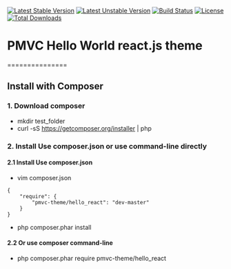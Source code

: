 [![Latest Stable Version](https://poser.pugx.org/pmvc-theme/hello_react/v/stable)](https://packagist.org/packages/pmvc-theme/hello_react) 
[![Latest Unstable Version](https://poser.pugx.org/pmvc-theme/hello_react/v/unstable)](https://packagist.org/packages/pmvc-theme/hello_react) 
[![Build Status](https://travis-ci.org/pmvc-theme/hello_react.svg?branch=master)](https://travis-ci.org/pmvc-theme/hello_react)
[![License](https://poser.pugx.org/pmvc-theme/hello_react/license)](https://packagist.org/packages/pmvc-theme/hello_react)
[![Total Downloads](https://poser.pugx.org/pmvc-theme/hello_react/downloads)](https://packagist.org/packages/pmvc-theme/hello_react) 

# PMVC Hello World react.js theme 
===============

## Install with Composer
### 1. Download composer
   * mkdir test_folder
   * curl -sS https://getcomposer.org/installer | php

### 2. Install Use composer.json or use command-line directly
#### 2.1 Install Use composer.json
   * vim composer.json
```
{
    "require": {
        "pmvc-theme/hello_react": "dev-master"
    }
}
```
   * php composer.phar install

#### 2.2 Or use composer command-line
   * php composer.phar require pmvc-theme/hello_react

